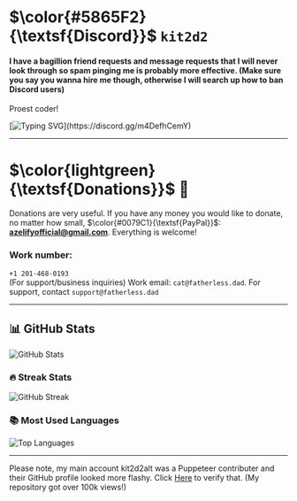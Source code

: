 # $\color{#5865F2}{\textsf{Discord}}$ `kit2d2`
#### I have a bagillion friend requests and message requests that I will never look through so spam pinging me is probably more effective. (Make sure you say you wanna hire me though, otherwise I will search up how to ban Discord users)
Proest coder!

[![Typing SVG](https://readme-typing-svg.demolab.com?font=Ubuntu&weight=700&pause=1000&color=555555BE&background=ECEFFF00&multiline=true&width=1000&height=100&lines=My+creativity+is+limited+in+just+an+md+file.+Join+my+Discord+server+to+hire+me!)](https://discord.gg/m4DefhCemY)

---

# $\color{lightgreen}{\textsf{Donations}}$ 💸
Donations are very useful. If you have any money you would like to donate, no matter how small, $\color{#0079C1}{\textsf{PayPal}}$: **azelifyofficial@gmail.com**. Everything is welcome!

### Work number:
`+1 201-468-0193`  
(For support/business inquiries)
Work email: `cat@fatherless.dad`. For support, contact `support@fatherless.dad`

---

## 📊 GitHub Stats
![GitHub Stats](https://github-readme-stats.vercel.app/api?username=cat2d2&show_icons=true&theme=dracula)

### 🔥 Streak Stats
![GitHub Streak](https://streak-stats.demolab.com?user=cat2d2&theme=dracula)

### 📚 Most Used Languages
![Top Languages](https://github-readme-stats.vercel.app/api/top-langs/?username=cat2d2&layout=compact&theme=dracula)

---

Please note, my main account kit2d2alt was a Puppeteer contributer and their GitHub profile looked more flashy. Click [Here](https://web.archive.org/web/20240919133234/github.com/kit2d2alt) to verify that. (My repository got over 100k views!)
